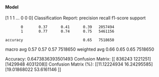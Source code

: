 #### Model
[1 1 1 ... 0 0 0]
Classification Report:
              precision    recall  f1-score   support

           0       0.37      0.41      0.39   2057494
           1       0.77      0.74      0.75   5461156

    accuracy                           0.65   7518650
   macro avg       0.57      0.57      0.57   7518650
weighted avg       0.66      0.65      0.65   7518650

Accuracy: 0.6473836393501493
Confusion Matrix:
[[ 836243 1221251]
 [1429948 4031208]]
Confusion Matrix (%):
[[11.12224934 16.24295585]
 [19.01868022 53.6161146 ]]
